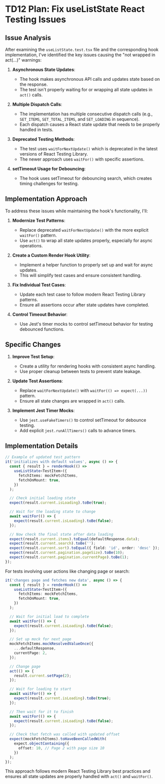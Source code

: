# TD12 Plan: Fix useListState React Testing Issues

## Issue Analysis

After examining the `useListState.test.tsx` file and the corresponding hook implementation, I've identified the key issues causing the "not wrapped in act(...)" warnings:

1. **Asynchronous State Updates**:

   - The hook makes asynchronous API calls and updates state based on the response.
   - The test isn't properly waiting for or wrapping all state updates in `act()` calls.

2. **Multiple Dispatch Calls**:

   - The implementation has multiple consecutive dispatch calls (e.g., `SET_ITEMS`, `SET_TOTAL_ITEMS`, and `SET_LOADING` in sequence).
   - Each dispatch causes a React state update that needs to be properly handled in tests.

3. **Deprecated Testing Methods**:

   - The test uses `waitForNextUpdate()` which is deprecated in the latest versions of React Testing Library.
   - The newer approach uses `waitFor()` with specific assertions.

4. **setTimeout Usage for Debouncing**:
   - The hook uses setTimeout for debouncing search, which creates timing challenges for testing.

## Implementation Approach

To address these issues while maintaining the hook's functionality, I'll:

1. **Modernize Test Patterns**:

   - Replace deprecated `waitForNextUpdate()` with the more explicit `waitFor()` pattern.
   - Use `act()` to wrap all state updates properly, especially for async operations.

2. **Create a Custom Render Hook Utility**:

   - Implement a helper function to properly set up and wait for async updates.
   - This will simplify test cases and ensure consistent handling.

3. **Fix Individual Test Cases**:

   - Update each test case to follow modern React Testing Library patterns.
   - Ensure all assertions occur after state updates have completed.

4. **Control Timeout Behavior**:
   - Use Jest's timer mocks to control setTimeout behavior for testing debounced functions.

## Specific Changes

1. **Improve Test Setup**:

   - Create a utility for rendering hooks with consistent async handling.
   - Use proper cleanup between tests to prevent state leakage.

2. **Update Test Assertions**:

   - Replace `waitForNextUpdate()` with `waitFor(() => expect(...))` pattern.
   - Ensure all state changes are wrapped in `act()` calls.

3. **Implement Jest Timer Mocks**:
   - Use `jest.useFakeTimers()` to control setTimeout for debounce testing.
   - Add explicit `jest.runAllTimers()` calls to advance timers.

## Implementation Details

```typescript
// Example of updated test pattern
it('initializes with default values', async () => {
  const { result } = renderHook(() =>
    useListState<TestItem>({
      fetchItems: mockFetchItems,
      fetchOnMount: true,
    })
  );

  // Check initial loading state
  expect(result.current.isLoading).toBe(true);

  // Wait for the loading state to change
  await waitFor(() => {
    expect(result.current.isLoading).toBe(false);
  });

  // Now check the final state after data loading
  expect(result.current.items).toEqual(defaultResponse.data);
  expect(result.current.search).toBe('');
  expect(result.current.sort).toEqual({ field: 'id', order: 'desc' });
  expect(result.current.pagination.pageSize).toBe(10);
  expect(result.current.pagination.currentPage).toBe(1);
});
```

For tests involving user actions like changing page or search:

```typescript
it('changes page and fetches new data', async () => {
  const { result } = renderHook(() =>
    useListState<TestItem>({
      fetchItems: mockFetchItems,
      fetchOnMount: true,
    })
  );

  // Wait for initial load to complete
  await waitFor(() => {
    expect(result.current.isLoading).toBe(false);
  });

  // Set up mock for next page
  mockFetchItems.mockResolvedValueOnce({
    ...defaultResponse,
    currentPage: 2,
  });

  // Change page
  act(() => {
    result.current.setPage(2);
  });

  // Wait for loading to start
  await waitFor(() => {
    expect(result.current.isLoading).toBe(true);
  });

  // Then wait for it to finish
  await waitFor(() => {
    expect(result.current.isLoading).toBe(false);
  });

  // Check that fetch was called with updated offset
  expect(mockFetchItems).toHaveBeenCalledWith(
    expect.objectContaining({
      offset: 10, // Page 2 with page size 10
    })
  );
});
```

This approach follows modern React Testing Library best practices and ensures all state updates are properly handled with `act()` and `waitFor()`.
